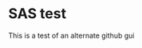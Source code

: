 SAS test  
========================================================

This is a test of an alternate github gui
